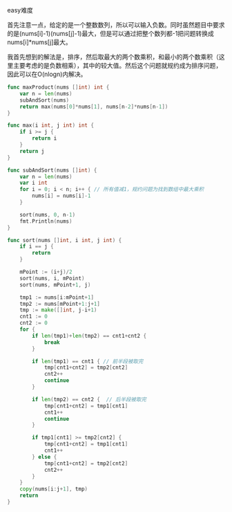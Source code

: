 easy难度

首先注意一点，给定的是一个整数数列，所以可以输入负数。同时虽然题目中要求的是(nums[i]-1)(nums[j]-1)最大，但是可以通过把整个数列都-1把问题转换成nums[i]*nums[j]最大。

我首先想到的解法是，排序，然后取最大的两个数乘积，和最小的两个数乘积（这里主要考虑的是负数相乘），其中的较大值。然后这个问题就规约成为排序问题，因此可以在O(nlogn)内解决。

```go
func maxProduct(nums []int) int {
	var n = len(nums)
	subAndSort(nums)
	return max(nums[0]*nums[1], nums[n-2]*nums[n-1])
}

func max(i int, j int) int {
	if i >= j {
		return i
	}
	return j
}

func subAndSort(nums []int) {
	var n = len(nums)
	var i int
	for i = 0; i < n; i++ { // 所有值减1，规约问题为找到数组中最大乘积
		nums[i] = nums[i]-1
	}

	sort(nums, 0, n-1)
	fmt.Println(nums)
}

func sort(nums []int, i int, j int) {
	if i == j {
		return
	}

	mPoint := (i+j)/2
	sort(nums, i, mPoint)
	sort(nums, mPoint+1, j)

	tmp1 := nums[i:mPoint+1]
	tmp2 := nums[mPoint+1:j+1]
	tmp := make([]int, j-i+1)
	cnt1 := 0
	cnt2 := 0
	for {
		if len(tmp1)+len(tmp2) == cnt1+cnt2 {
			break
		}

		if len(tmp1) == cnt1 { // 前半段被取完
			tmp[cnt1+cnt2] = tmp2[cnt2]
			cnt2++
			continue
		}

		if len(tmp2) == cnt2 {  // 后半段被取完
			tmp[cnt1+cnt2] = tmp1[cnt1]
			cnt1++
			continue
		}

		if tmp1[cnt1] >= tmp2[cnt2] {
			tmp[cnt1+cnt2] = tmp1[cnt1]
			cnt1++
		} else {
			tmp[cnt1+cnt2] = tmp2[cnt2]
			cnt2++
		}
	}
	copy(nums[i:j+1], tmp)
	return
}
```

